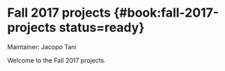 # Fall 2017 projects {#book:fall-2017-projects status=ready}

Maintainer: Jacopo Tani

Welcome to the Fall 2017 projects.
